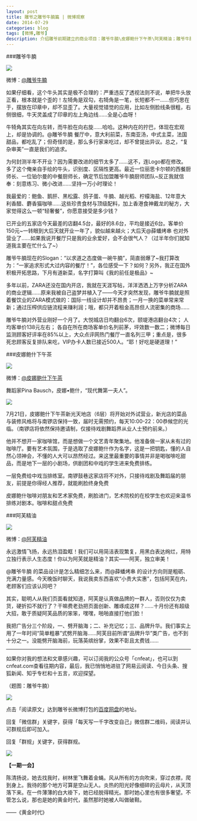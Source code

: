 ```yaml
---
layout: post
title: 雕爷之雕爷牛腩篇 | 微博观察
date: 2014-07-29
categories: blog
tags: [微博,雕爷]
description: 介绍雕爷前期建立的商业项目：雕爷牛腩\皮娜鲍什下午茶\阿芙精油；雕爷牛腩这部分重点推介。
---
```



###雕爷牛腩

![](http://ww2.sinaimg.cn/bmiddle/633322d0jw1e18buh5dvsj.jpg)

微博：[@雕爷牛腩](http://weibo.com/diaoyeniunan)

如果仔细看，这个牛头其实是极不合理的：严重违反了透视法则不说，单把牛头放正看，根本就是个歪的！左犄角是双勾，右犄角是一笔，长短都不一……但巧思在于，摆放在印章中，却不显歪了。大量视觉错觉的应用，比如左侧脸线条很粗，右侧很细，牛天灵盖成了印章的左上角边线……全是心血呀！

牛犄角其实在向左转，而牛脸在向右旋……哈哈。这种内在的拧巴，体现在宏观上，却是协调的。@雕爷牛腩 餐厅中，意大利前菜，东南亚汤，中式主菜，法国甜品，都吃乱了；但奇怪的是，那么多行家来吃过，却不曾提出异议。总之，“复杂审美”一直是我们的追求。

为何封测半年不开业？因为需要改进的细节太多了……这不，连Logo都在修改。多了这个俺亲自手绘的牛头，识别度、区隔性更高。最近一位丽思卡尔顿的西餐厨师长、一位铂尔曼的中餐厨师长，确定节后加盟雕爷牛腩厨师团队~反正我就信奉：刻意练习、微小改进……坚持一万小时理论！ 

我最爱的：鲍鱼、鹅肝、黑松露、鸽子蛋、牛腩、越光稻、柠檬海盐、12年意大利香醋、麝香猫咖啡……这些珍贵食材与顶级配料，加上香港食神戴龙的秘方，大家觉得这么一顿“轻奢餐”，你愿意接受是多少钱？  

已开业的五家店今天最差的店翻4.5台，最好的8.6台，平均是接近6台。客单价150元~一转眼到大后天就开业一年了，貌似越来越火；大后天@薛蟠烤串 也对外营业了……如果我说开餐厅只是我的业余爱好，会不会很气人？（过半年你们就知道我主要在忙什么了~） 

雕爷牛腩现在的Slogan：“以求道之态度做一碗牛腩”，简直弱爆了~我打算改为：“一家追求形式大过内容的餐厅！”，各位感受一下？如何？另外，我正在国外积极开拓思路，下月有道新菜，名字打算叫《我的前任是极品》~

多年以前，ZARA还没在国内开店，我就在天涯写帖，洋洋洒洒上万字分析ZARA的商业逻辑……原来我被自己盗梦并植入了——今天才突然发现，雕爷牛腩就是照着餐饮业的ZARA模式做的：国际一线设计却并不昂贵；一月一换的菜单常来常新；通过压榨供应链流程来赚利润；哦，都只开着租金高昂但人流密集的商场……

雕爷牛腩对外营业刚好一个月了。大悦城店日均翻台6次，颐堤港店翻台4次； 人均客单价138元左右； 各自在所在商场客单价名列前茅，坪效数一数二；微博每日监测顾客好评率在85%以上，大众点评网热门餐厅一直名列三甲；重点是，很多死忠顾客反复排队来吃，VIP办卡人数已接近500人。“耶！好吃是硬道理！”

###皮娜鲍什下午茶

![](http://ww4.sinaimg.cn/bmiddle/d02bb8c1gw1eii73zk7acj20a70l1goj.jpg)

微博：[@皮娜鲍什下午茶](http://weibo.com/u/3492526273)

舞蹈家Pina Bausch，皮娜•鲍什，“现代舞第一夫人”。

![](http://mmbiz.qpic.cn/mmbiz/0lhibjA95Mu2zQ50WeAiaf3t8Fu3AuFAIcjukIhtIqPdzBdFYMg1iaLjkAINmJUeO1RiaxElVOpPUOVFASjicYZTreQ/0)

7月21日，皮娜鲍什下午茶新光天地店（6层）将开始对外试营业，新光店的菜品与装修风格将与南锣店保持一致，届时无需预约，每天10:00-22：00恭候您的光临。（南锣店将依然保持邀请制，仅接待戏剧舞蹈界从业人士预约前来。）


他并不想开一家咖啡馆，而是想做一个文艺青年聚集地。他准备做一家从未有过的咖啡厅。要有艺术氛围，于是选取了皮娜鲍什作为名字，这是一把钥匙，懂的人自然心领神会，不懂的人大可以昂然经过。来这里最重要的事情并非是喝咖啡吃甜品，而是地下一层的小剧场，供剧团和中戏的学生进来免费排练。

一层免费给中戏当排练室。南锣鼓巷这家店将不对外，只接待戏剧及舞蹈届的朋友，前提是你得经人推荐，就能刷脸终身免费

皮娜鲍什咖啡对朋友和艺术家免费，刷脸进门，艺术院校的在校学生也欢迎来温书排练对剧本。咖啡和甜点免费

###阿芙精油

![](http://ww1.sinaimg.cn/large/69a6667agw1egwt2ss09cj20fk078go4.jpg)

微博：[@阿芙精油](http://weibo.com/u/1772512890)

永远激情飞扬，永远热泪盈眶！我们可以用简洁表现繁复，用黑白表达绚烂，用特立独行表示人生态度！你以为阿芙就是精油？其实——阿芙，独立审美！

@雕爷牛腩 的菜品设计是怎么精细怎么来，而@薛蟠烤串 的设计方向则是粗砺、充满力量感。今天晚饭时聊天，我说我卖东西喜欢“小贵大实惠”，包括阿芙在内，老顾客们应该认同吧？ 

其实，聪明人从我们页面看就知道，阿芙是认真做品牌的一群人，否则仅仅为卖货，硬折扣不就行了？干嘛费老劲把页面创新、雕琢成这样？……十月份还有超级大招，敢于质疑阿芙品质的笨笨，嘿嘿，啪啪直接打他们脸！ 

我把广告分三个阶段，一、劈开脑海；二、补充记忆；三、品牌升华。我们事实上用了一年时间“简单粗暴”式劈开脑海……阿芙目前所谓“品牌升华”类广告，也不到十分之一。没能劈开脑海前，玩落英缤纷掌，效果不彰且太费钱……

----

如果你对我的想法和文章感兴趣，可以订阅我的公众号「cnfeat」，也可以到cnfeat.com查看往期内容，最后，我已悄悄地进驻了网易云阅读、今日头条、搜狐新闻、知乎专栏和十五言，欢迎探望。

（题图：雕爷牛腩）

![](http://cnfeat.qiniudn.com/mHDSX.png)

点击「阅读原文」达到雕爷长微博打包的[百度网盘](http://pan.baidu.com/s/1o67aJSQ)的地址。


回复「微信群」关键字，获得「每天写一千字改变自己」微信群二维码，阅读并认可群规后即可加入。

回复「群规」关键字，获得群规。

![](http://cnfeat.qiniudn.com/signitrue-2014-07-11.png)


**【一期一会】**

陈清扬说，她去找我时，树林里飞舞着金蝇。风从所有的方向吹来，穿过衣襟，爬到身上。我待的那个地方可算是空山无人。炎热的阳光好像细碎的云母片，从天顶落下来。在一件薄薄的白大褂下，她已经脱得精光。那时她心里也有很多奢望。不管怎么说，那也是她的黄金时代，虽然那时她被人叫做破鞋。

——《黄金时代》
